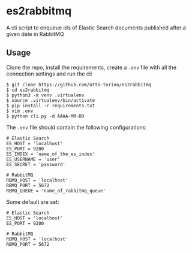 # es2rabbitmq

A cli script to enqueue ids of Elastic Search documents published after a given date in RabbitMQ

## Usage

Clone the repo, install the requirements, create a `.env` file with all the connection settings and run the cli

	$ git clone https://github.com/otto-torino/es2rabbitmq
	$ cd es2rabbitmq
	$ python3 -m venv .virtualenv
	$ source .virtualenv/bin/activate
	$ pip install -r requirements.txt
	$ vim .env
	$ python cli.py -d AAAA-MM-DD

The `.env` file should contain the following configurations:

	# Elastic Search
	ES_HOST = 'localhost'
	ES_PORT = 9200
	ES_INDEX = 'name_of_the_es_index'
	ES_USERNAME = 'user'
	ES_SECRET = 'password'

	# RabbitMQ
	RBMQ_HOST = 'localhost'
	RBMQ_PORT = 5672
	RBMQ_QUEUE = 'name_of_rabbitmq_queue'

Some default are set:

	# Elastic Search
	ES_HOST = 'localhost'
	ES_PORT = 9200

	# RabbitMQ
	RBMQ_HOST = 'localhost'
	RBMQ_PORT = 5672
